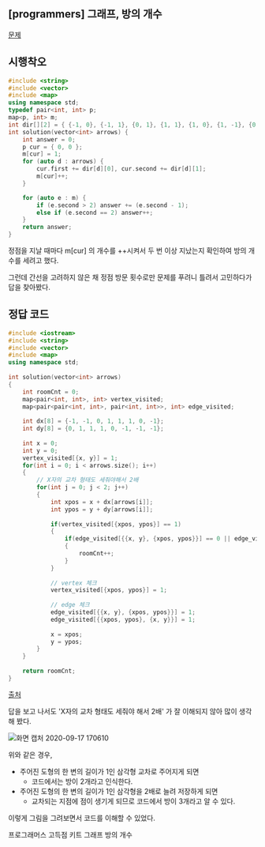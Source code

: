## [programmers] 그래프, 방의 개수

[문제](https://programmers.co.kr/learn/courses/30/lessons/49190?language=cpp#)



## 시행착오

```c++
#include <string>
#include <vector>
#include <map>
using namespace std;
typedef pair<int, int> p;
map<p, int> m;
int dir[][2] = { {-1, 0}, {-1, 1}, {0, 1}, {1, 1}, {1, 0}, {1, -1}, {0, -1}, {-1, -1} };
int solution(vector<int> arrows) {
	int answer = 0;
	p cur = { 0, 0 };
	m[cur] = 1;
	for (auto d : arrows) {
		cur.first += dir[d][0], cur.second += dir[d][1];
		m[cur]++;
	}

	for (auto e : m) {
		if (e.second > 2) answer += (e.second - 1);
		else if (e.second == 2) answer++;
	}
	return answer;
}
```

정점을 지날 때마다 m[cur] 의 개수를 ++시켜서 두 번 이상 지났는지 확인하여 방의 개수를 세려고 했다.

그런데 간선을 고려하지 않은 채 정점 방문 횟수로만 문제를 푸려니 틀려서 고민하다가 답을 찾아봤다.



## 정답 코드

```c++
#include <iostream>
#include <string>
#include <vector>
#include <map>
using namespace std;
 
int solution(vector<int> arrows) 
{
    int roomCnt = 0;
    map<pair<int, int>, int> vertex_visited;
    map<pair<pair<int, int>, pair<int, int>>, int> edge_visited;
 
    int dx[8] = {-1, -1, 0, 1, 1, 1, 0, -1};
    int dy[8] = {0, 1, 1, 1, 0, -1, -1, -1};
    
    int x = 0;
    int y = 0;
    vertex_visited[{x, y}] = 1;
    for(int i = 0; i < arrows.size(); i++)
    {
        // X자의 교차 형태도 세줘야해서 2배
        for(int j = 0; j < 2; j++)
        {
            int xpos = x + dx[arrows[i]];
            int ypos = y + dy[arrows[i]];
            
            if(vertex_visited[{xpos, ypos}] == 1)
            {
                if(edge_visited[{{x, y}, {xpos, ypos}}] == 0 || edge_visited[{{xpos, ypos}, {x, y}}] == 0)
                {
                    roomCnt++;
                }
            }
 
            // vertex 체크
            vertex_visited[{xpos, ypos}] = 1;
            
            // edge 체크
            edge_visited[{{x, y}, {xpos, ypos}}] = 1;
            edge_visited[{{xpos, ypos}, {x, y}}] = 1;
            
            x = xpos;
            y = ypos;            
        }   
    }
 
    return roomCnt;
}
```

[출처](https://coding-insider.tistory.com/entry/%ED%94%84%EB%A1%9C%EA%B7%B8%EB%9E%98%EB%A8%B8%EC%8A%A4-5-%EB%B0%A9%EC%9D%98-%EA%B0%9C%EC%88%98-CC-%E2%98%85%E2%98%85%E2%98%85)

답을 보고 나서도 'X자의 교차 형태도 세줘야 해서 2배' 가 잘 이해되지 않아 많이 생각해 봤다.



![화면 캡처 2020-09-17 170610](https://user-images.githubusercontent.com/44438366/93454301-c2707200-f915-11ea-9b29-004f1121ae18.png)

위와 같은 경우, 

- 주어진 도형의 한 변의 길이가 1인 삼각형 교차로 주어지게 되면 
  - 코드에서는 방이 2개라고 인식한다.
- 주어진 도형의 한 변의 길이가 1인 삼각형을 2배로 늘려 저장하게 되면
  - 교차되는 지점에 점이 생기게 되므로 코드에서 방이 3개라고 알 수 있다.

이렇게 그림을 그려보면서 코드를 이해할 수 있었다.





프로그래머스 고득점 키트 그래프 방의 개수

